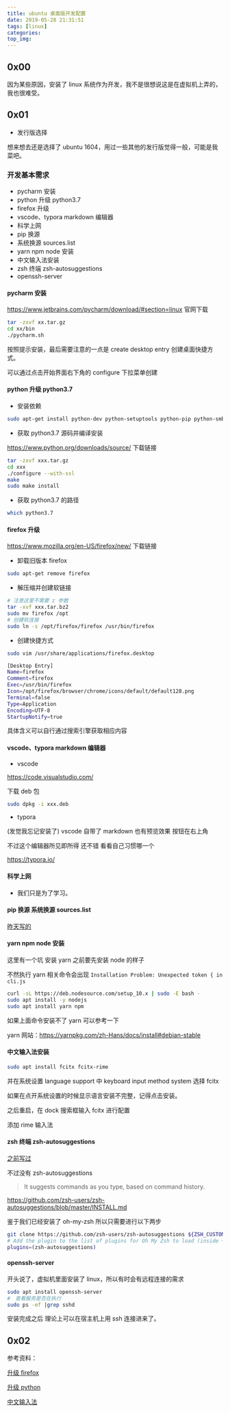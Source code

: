 ```yaml
---
title: ubuntu 桌面版开发配置
date: 2019-05-28 21:31:51
tags: [linux]
categories:
top_img:
---
```


## 0x00

因为某些原因，安装了 linux 系统作为开发，我不是很想说这是在虚拟机上弄的，我也很难受。

<!--more-->

## 0x01

- 发行版选择

想来想去还是选择了 ubuntu 1604，用过一些其他的发行版觉得一般，可能是我菜吧。

### 开发基本需求

- pycharm 安装
- python 升级 python3.7
- firefox 升级
- vscode、typora markdown 编辑器
- 科学上网
- pip 换源
- 系统换源 sources.list
- yarn npm node 安装
- 中文输入法安装
- zsh 终端 zsh-autosuggestions
- openssh-server

#### pycharm 安装

https://www.jetbrains.com/pycharm/download/#section=linux 官网下载

```sh
tar -zxvf xx.tar.gz
cd xx/bin
./pycharm.sh
```

按照提示安装，最后需要注意的一点是 create desktop entry 创建桌面快捷方式。

可以通过点击开始界面右下角的 configure 下拉菜单创建

#### python 升级 python3.7

- 安装依赖

```sh
sudo apt-get install python-dev python-setuptools python-pip python-smbus build-essential libncursesw5-dev libgdbm-dev libc6-dev zlib1g-dev libsqlite3-dev tk-dev libssl-dev openssl libffi-dev
```

- 获取 python3.7 源码并编译安装

https://www.python.org/downloads/source/ 下载链接

```sh
tar -zxvf xxx.tar.gz
cd xxx
./configure --with-ssl
make
sudo make install
```

- 获取 python3.7 的路径

```sh
which python3.7
```

#### firefox 升级

https://www.mozilla.org/en-US/firefox/new/ 下载链接

- 卸载旧版本 firefox

```sh
sudo apt-get remove firefox
```

- 解压缩并创建软链接

```sh
# 注意这里不需要 z 参数
tar -xvf xxx.tar.bz2
sudo mv firefox /opt
# 创建软连接
sudo ln -s /opt/firefox/firefox /usr/bin/firefox
```

- 创建快捷方式

```sh
sudo vim /usr/share/applications/firefox.desktop
```

```sh
[Desktop Entry]
Name=firefox
Comment=firefox
Exec=/usr/bin/firefox
Icon=/opt/firefox/browser/chrome/icons/default/default128.png
Terminal=false
Type=Application
Encoding=UTF-8
StartupNotify=true
```

具体含义可以自行通过搜索引擎获取相应内容

#### vscode、typora markdown 编辑器

- vscode 

https://code.visualstudio.com/ 

下载 deb 包

```sh
sudo dpkg -i xxx.deb
```

- typora

(发觉我忘记安装了) vscode 自带了 markdown 也有预览效果 按钮在右上角

不过这个编辑器所见即所得 还不错 看看自己习惯哪一个

https://typora.io/

#### 科学上网

- 我们只是为了学习。

#### pip 换源 系统换源 sources.list

[昨天写的](https://blog.ronething.cn/20190528-pip-apt.html)

#### yarn npm node 安装

这里有一个坑 安装 yarn 之前要先安装 node 的样子

不然执行 yarn 相关命令会出现 `Installation Problem: Unexpected token { in cli.js`

```sh
curl -sL https://deb.nodesource.com/setup_10.x | sudo -E bash -
sudo apt install -y nodejs
sudo apt install yarn npm
```

如果上面命令安装不了 yarn 可以参考一下

yarn 网站：https://yarnpkg.com/zh-Hans/docs/install#debian-stable

#### 中文输入法安装

```sh
sudo apt install fcitx fcitx-rime
```

并在系统设置 language support 中 keyboard input method system 选择 fcitx

如果在点开系统设置的时候显示语言安装不完整，记得点击安装。

之后重启，在 dock 搜索框输入 fcitx 进行配置

添加 rime 输入法

#### zsh 终端 zsh-autosuggestions

[之前写过](https://blog.ronething.cn/20181122-oh-my-zsh.html)

不过没有 zsh-autosuggestions 

> It suggests commands as you type, based on command history.

https://github.com/zsh-users/zsh-autosuggestions/blob/master/INSTALL.md

鉴于我们已经安装了 oh-my-zsh 所以只需要进行以下两步

```sh
git clone https://github.com/zsh-users/zsh-autosuggestions ${ZSH_CUSTOM:-~/.oh-my-zsh/custom}/plugins/zsh-autosuggestions
# Add the plugin to the list of plugins for Oh My Zsh to load (inside ~/.zshrc):
plugins=(zsh-autosuggestions)
```

#### openssh-server

开头说了，虚拟机里面安装了 linux，所以有时会有远程连接的需求

```sh
sudo apt install openssh-server
#　查看服务是否在执行
sudo ps -ef |grep sshd
```

安装完成之后 理论上可以在宿主机上用 ssh 连接进来了。

## 0x02

参考资料：

[升级 firefox](https://blog.csdn.net/weixin_39278265/article/details/82286724)

[升级 python](https://blog.csdn.net/qq_15260769/article/details/88822620)

[中文输入法](http://blog.topspeedsnail.com/archives/6948)